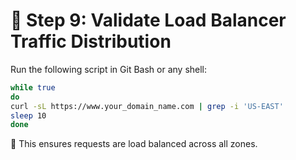 
# 📌 Step 9: Validate Load Balancer Traffic Distribution

Run the following script in Git Bash or any shell:

```bash
while true
do
curl -sL https://www.your_domain_name.com | grep -i 'US-EAST'
sleep 10
done
```

🔹 This ensures requests are load balanced across all zones.


